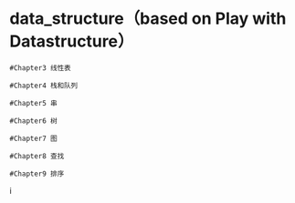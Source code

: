 # data_structure（based on Play with Datastructure）

	#Chapter3 线性表

	#Chapter4 栈和队列

	#Chapter5 串

	#Chapter6 树

	#Chapter7 图

	#Chapter8 查找

	#Chapter9 排序




i    
